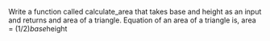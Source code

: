 Write a function called calculate_area that takes base and height as an input and returns and area of a triangle. Equation of an area of a triangle is,
area = (1/2)*base*height
